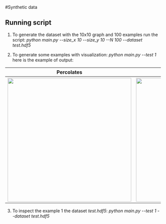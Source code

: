#Synthetic data

## Running script
1. To generate the dataset with the 10x10 graph and 100 examples run the script:
*python main.py --size_x 10 --size_y 10 --N 100 --dataset test.hdf5*

2. To generate some examples with visualization:
*python main.py --test 1*
here is the example of output:
<table style="width:100%">
  <tr>
    <th>Percolates</th>
    <th>Does not percolate</th>
  </tr>
  <tr>
    <th>
      <img src="https://raw.githubusercontent.com/ieee8023/conv-graph/master/Dataset/SyntheticData/Fig/Example_1.png" width="400">
    </th>
    <th>
      <img src="https://raw.githubusercontent.com/ieee8023/conv-graph/master/Dataset/SyntheticData/Fig/Example_2.png" width="400">
    </th>
  </tr>
</table>

3. To inspect the example 1 the dataset *test.hdf5*:
*python main.py --test 1 --dataset test.hdf5*